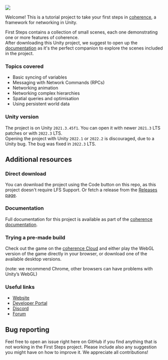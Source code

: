 ![](https://imgur.com/Z4grkow.jpg)

Welcome! This is a tutorial project to take your first steps in [coherence](https://coherence.io), a framework for networking in Unity.

First Steps contains a collection of small scenes, each one demonstrating one or more features of coherence.  
After downloading this Unity project, we suggest to open up the [documentation](https://docs.coherence.io/learning-coherence/first-steps-tutorial) as it's the perfect companion to explore the scenes included in the project.

### Topics covered
- Basic syncing of variables
- Messaging with Network Commands (RPCs)
- Networking animation
- Networking complex hierarchies
- Spatial queries and optimisation
- Using persistent world data

### Unity version
The project is on Unity `2021.3.45f1`. You can open it with newer `2021.3` LTS patches or with `2022.3` LTS.  
Opening the project with Unity `2022.1` or `2022.2` is discouraged, due to a Unity bug. The bug was fixed in `2022.3` LTS.

## Additional resources

### Direct download
You can download the project using the Code button on this repo, as this project doesn't require LFS Support. Or fetch a release from the [Releases page](https://github.com/coherence/first-steps-tutorial/releases).

### Documentation
Full documentation for this project is available as part of the [coherence documentation](https://docs.coherence.io/learning-coherence/first-steps-tutorial).

### Trying a pre-made build
Check out the game on the [coherence Cloud](https://coherence.io/games/coherence/first-steps-tutorial) and either play the WebGL version of the game directly in your browser, or download one of the available desktop versions.

(note: we recommend Chrome, other browsers can have problems with Unity’s WebGL)

### Useful links

- [Website](https://coherence.io)
- [Developer Portal](https://coherence.io/dev)
- [Discord](https://coherence.io/discord)
- [Forum](https://community.coherence.io)

## Bug reporting
Feel free to open an issue right here on GitHub if you find anything that is not working in the First Steps project. Please include also any suggestion you might have on how to improve it. We appreciate all contributions!
